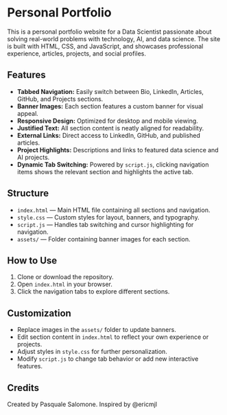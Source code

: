 # Personal Portfolio

This is a personal portfolio website for a Data Scientist passionate about solving real-world problems with technology, AI, and data science. The site is built with HTML, CSS, and JavaScript, and showcases professional experience, articles, projects, and social profiles.

## Features

- **Tabbed Navigation:** Easily switch between Bio, LinkedIn, Articles, GitHub, and Projects sections.
- **Banner Images:** Each section features a custom banner for visual appeal.
- **Responsive Design:** Optimized for desktop and mobile viewing.
- **Justified Text:** All section content is neatly aligned for readability.
- **External Links:** Direct access to LinkedIn, GitHub, and published articles.
- **Project Highlights:** Descriptions and links to featured data science and AI projects.
- **Dynamic Tab Switching:** Powered by `script.js`, clicking navigation items shows the relevant section and highlights the active tab.

## Structure

- `index.html` — Main HTML file containing all sections and navigation.
- `style.css` — Custom styles for layout, banners, and typography.
- `script.js` — Handles tab switching and cursor highlighting for navigation.
- `assets/` — Folder containing banner images for each section.

## How to Use

1. Clone or download the repository.
2. Open `index.html` in your browser.
3. Click the navigation tabs to explore different sections.

## Customization

- Replace images in the `assets/` folder to update banners.
- Edit section content in `index.html` to reflect your own experience or projects.
- Adjust styles in `style.css` for further personalization.
- Modify `script.js` to change tab behavior or add new interactive features.

## Credits

Created by Pasquale Salomone.
Inspired by @ericmjl
